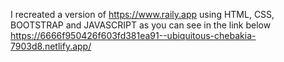 ﻿I recreated a version of https://www.raily.app using HTML, CSS, BOOTSTRAP and JAVASCRIPT as you can see in the link below https://6666f950426f603fd381ea91--ubiquitous-chebakia-7903d8.netlify.app/
